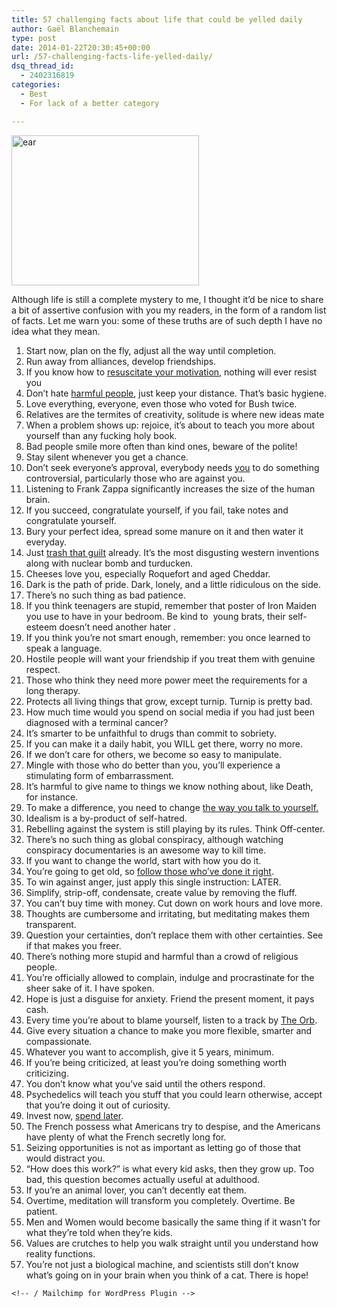```yaml
---
title: 57 challenging facts about life that could be yelled daily
author: Gaël Blanchemain
type: post
date: 2014-01-22T20:30:45+00:00
url: /57-challenging-facts-life-yelled-daily/
dsq_thread_id:
  - 2402316819
categories:
  - Best
  - For lack of a better category

---
```

<img class="alignleft size-medium wp-image-7263" alt="ear" src="http://www.gr0wing.com/wp-content/uploads/2014/01/ear-300x240.png" width="300" height="240" srcset="https://www.gr0wing.com/wp-content/uploads/2014/01/ear-300x240.png 300w, https://www.gr0wing.com/wp-content/uploads/2014/01/ear-1024x820.png 1024w, https://www.gr0wing.com/wp-content/uploads/2014/01/ear.png 1472w" sizes="(max-width: 300px) 100vw, 300px" />

Although life is still a complete mystery to me, I thought it&#8217;d be nice to share a bit of assertive confusion with you my readers, in the form of a random list of facts. Let me warn you: some of these truths are of such depth I have no idea what they mean.

  1. Start now, plan on the fly, adjust all the way until completion.
  2. Run away from alliances, develop friendships.
  3. If you know how to <a title="How to resuscitate your drive" href="http://www.gr0wing.com/how-to-resuscitate-your-drive/" target="_blank">resuscitate your motivation</a>, nothing will ever resist you
  4. Don&#8217;t hate <a title="How to deal with toxic people" href="http://www.gr0wing.com/how-to-get-rid-of-toxic-people/" target="_blank">harmful people</a>, just keep your distance. That&#8217;s basic hygiene.
  5. Love everything, everyone, even those who voted for Bush twice.
  6. Relatives are the termites of creativity, solitude is where new ideas mate
  7. When a problem shows up: rejoice, it&#8217;s about to teach you more about yourself than any fucking holy book.
  8. Bad people smile more often than kind ones, beware of the polite!
  9. Stay silent whenever you get a chance.
 10. Don&#8217;t seek everyone&#8217;s approval, everybody needs <span style="text-decoration: underline;">you</span> to do something controversial, particularly those who are against you.
 11. Listening to Frank Zappa significantly increases the size of the human brain.
 12. If you succeed, congratulate yourself, if you fail, take notes and congratulate yourself.
 13. Bury your perfect idea, spread some manure on it and then water it everyday.
 14. Just <a title="Get rid of guilt" href="http://www.gr0wing.com/get-rid-of-guilt/" target="_blank">trash that guilt</a> already. It&#8217;s the most disgusting western inventions along with nuclear bomb and turducken.
 15. Cheeses love you, especially Roquefort and aged Cheddar.
 16. Dark is the path of pride. Dark, lonely, and a little ridiculous on the side.
 17. There&#8217;s no such thing as bad patience.
 18. If you think teenagers are stupid, remember that poster of Iron Maiden you use to have in your bedroom. Be kind to  young brats, their self-esteem doesn&#8217;t need another hater .
 19. If you think you&#8217;re not smart enough, remember: you once learned to speak a language.
 20. Hostile people will want your friendship if you treat them with genuine respect.
 21. Those who think they need more power meet the requirements for a long therapy.
 22. Protects all living things that grow, except turnip. Turnip is pretty bad.
 23. How much time would you spend on social media if you had just been diagnosed with a terminal cancer?
 24. It&#8217;s smarter to be unfaithful to drugs than commit to sobriety.
 25. If you can make it a daily habit, you WILL get there, worry no more.
 26. If we don&#8217;t care for others, we become so easy to manipulate.
 27. Mingle with those who do better than you, you&#8217;ll experience a stimulating form of embarrassment.
 28. It&#8217;s harmful to give name to things we know nothing about, like Death, for instance.
 29. To make a difference, you need to change <a title="The ways you treat yourself" href="http://www.gr0wing.com/the-ways-you-treat-yourself/" target="_blank">the way you talk to yourself.</a>
 30. Idealism is a by-product of self-hatred.
 31. Rebelling against the system is still playing by its rules. Think Off-center.
 32. There&#8217;s no such thing as global conspiracy, although watching conspiracy documentaries is an awesome way to kill time.
 33. If you want to change the world, start with how you do it.
 34. You&#8217;re going to get old, so <a title="How to be an urban monk. Tip #1: waste no time" href="http://www.gr0wing.com/how-to-be-an-urban-monk-tip-1-waste-no-time/" target="_blank">follow those who&#8217;ve done it right</a>.
 35. To win against anger, just apply this single instruction: LATER.
 36. Simplify, strip-off, condensate, create value by removing the fluff.
 37. You can&#8217;t buy time with money. Cut down on work hours and love more.
 38. Thoughts are cumbersome and irritating, but meditating makes them transparent.
 39. Question your certainties, don&#8217;t replace them with other certainties. See if that makes you freer.
 40. There&#8217;s nothing more stupid and harmful than a crowd of religious people.
 41. You&#8217;re officially allowed to complain, indulge and procrastinate for the sheer sake of it. I have spoken.
 42. Hope is just a disguise for anxiety. Friend the present moment, it pays cash.
 43. Every time you&#8217;re about to blame yourself, listen to a track by <a href="http://fnoob.com/archives/P/34-alex-paterson/623-paterson-music-time#.UuAXDGQo5Z1" target="_blank">The Orb</a>.
 44. Give every situation a chance to make you more flexible, smarter and compassionate.
 45. Whatever you want to accomplish, give it 5 years, minimum.
 46. If you&#8217;re being criticized, at least you&#8217;re doing something worth criticizing.
 47. You don&#8217;t know what you&#8217;ve said until the others respond.
 48. Psychedelics will teach you stuff that you could learn otherwise, accept that you&#8217;re doing it out of curiosity.
 49. Invest now, <a href="http://www.raptitude.com/2014/01/the-difference-between-being-good-with-money-and-bad-with-money/" target="_blank">spend later</a>.
 50. The French possess what Americans try to despise, and the Americans have plenty of what the French secretly long for.
 51. Seizing opportunities is not as important as letting go of those that would distract you.
 52. &#8220;How does this work?&#8221; is what every kid asks, then they grow up. Too bad, this question becomes actually useful at adulthood.
 53. If you&#8217;re an animal lover, you can&#8217;t decently eat them.
 54. Overtime, meditation will transform you completely. Overtime. Be patient.
 55. Men and Women would become basically the same thing if it wasn&#8217;t for what they&#8217;re told when they&#8217;re kids.
 56. Values are crutches to help you walk straight until you understand how reality functions.
 57. You&#8217;re not just a biological machine, and scientists still don&#8217;t know what&#8217;s going on in your brain when you think of a cat. There is hope!  
    <!-- Mailchimp for WordPress v4.7.4 - https://wordpress.org/plugins/mailchimp-for-wp/ -->
    
    <!-- / Mailchimp for WordPress Plugin -->